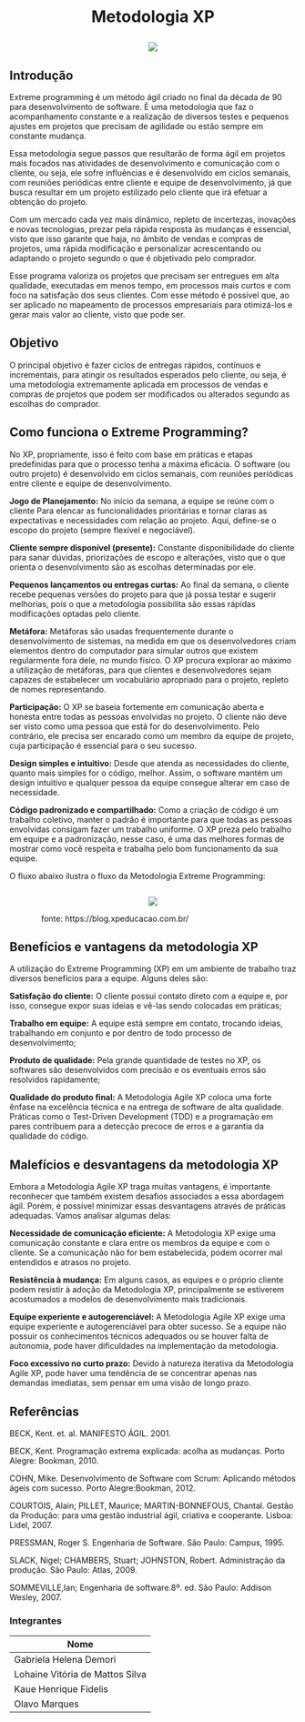 # <p align="center"> Metodologia XP
 <p align="center"><img src= "https://dkrn4sk0rn31v.cloudfront.net/uploads/2020/04/17150123/desenvolvimento-colaborativo-em-tempo-real-com-live-share-400x280.png">

## Introdução


Extreme programming é um método ágil criado no final da década de 90 para desenvolvimento de software. È uma metodologia que faz o acompanhamento constante e a realização de diversos testes e pequenos ajustes em projetos que precisam de agilidade ou estão sempre em constante mudança. 

Essa metodologia segue passos que resultarão de forma ágil em projetos mais focados nas atividades de desenvolvimento e comunicação com o cliente, ou seja, ele sofre influências e é desenvolvido em ciclos semanais, com reuniões periódicas entre cliente e equipe de desenvolvimento, já que busca resultar em um projeto estilizado pelo cliente que irá efetuar a obtenção do projeto. 

Com um mercado cada vez mais dinâmico, repleto de incertezas, inovações e novas tecnologias, prezar pela rápida resposta às mudanças é essencial, visto que isso garante que haja, no âmbito de vendas e compras de projetos, uma rápida modificação e personalizar acrescentando ou adaptando o projeto segundo o que é objetivado pelo comprador. 

 Esse programa valoriza os projetos que precisam ser entregues em alta qualidade, executadas em menos tempo, em processos mais curtos e com foco na satisfação dos seus clientes. Com esse método é possível que, ao ser aplicado no mapeamento de processos empresariais para otimizá-los e gerar mais valor ao cliente, visto que pode ser. 

## Objetivo

O principal objetivo é fazer ciclos de entregas rápidos, contínuos e incrementais, para atingir os resultados esperados pelo cliente, ou seja, é uma metodologia extremamente aplicada em processos de vendas e compras de projetos que podem ser modificados ou alterados segundo as escolhas do comprador. 

## Como funciona o Extreme Programming? 

No XP, propriamente, isso é feito com base em práticas e etapas predefinidas para que o processo tenha a máxima eficácia. O software (ou outro projeto) é desenvolvido em ciclos semanais, com reuniões periódicas entre cliente e equipe de desenvolvimento. 


**Jogo de Planejamento:** No início da semana, a equipe se reúne com o cliente Para elencar as funcionalidades prioritárias e tornar claras as expectativas e necessidades com relação ao projeto. Aqui, define-se o escopo do projeto (sempre flexível e negociável).  

**Cliente sempre disponível (presente):** Constante disponibilidade do cliente para sanar dúvidas, priorizações de escopo e alterações, visto que o que orienta o desenvolvimento são as escolhas determinadas por ele.  

**Pequenos lançamentos ou entregas curtas:** Ao final da semana, o cliente recebe pequenas versões do projeto para que já possa testar e sugerir melhorias, pois o que a metodologia possibilita são essas rápidas modificações optadas pelo cliente.  

**Metáfora:** Metáforas são usadas frequentemente durante o desenvolvimento de sistemas, na medida em que os desenvolvedores criam elementos dentro do computador para simular outros que existem regularmente fora dele, no mundo físico.  O XP procura explorar ao máximo a utilização de metáforas, para que clientes e desenvolvedores sejam capazes de estabelecer um vocabulário apropriado para o projeto, repleto de nomes representando.

**Participação:** O XP se baseia fortemente em comunicação aberta e honesta entre todas as pessoas envolvidas no projeto. O cliente não deve ser visto como uma pessoa que está for do desenvolvimento. Pelo contrário, ele precisa ser encarado como um membro da equipe de projeto, cuja participação é essencial para o seu sucesso.    

**Design simples e intuitivo:** Desde que atenda as necessidades do cliente, quanto mais simples for o código, melhor. Assim, o software mantém um design intuitivo e qualquer pessoa da equipe consegue alterar em caso de necessidade.

**Código padronizado e compartilhado:** Como a criação de código é um trabalho coletivo, manter o padrão é importante para que todas as pessoas envolvidas consigam fazer um trabalho uniforme. 
O XP preza pelo trabalho em equipe e a padronização, nesse caso, é uma das melhores formas de mostrar como você respeita e trabalha pelo bom funcionamento da sua equipe.

O fluxo abaixo ilustra o fluxo da Metodologia Extreme Programming:
<p align="center"><img src= "">

<p align="center"><img src="https://blog.xpeducacao.com.br/wp-content/uploads/2022/04/esquema-sobre-o-extreme-programming-1024x432.png
" style="width:px">


<p align="center">fonte: https://blog.xpeducacao.com.br/


<img scr= "" style="width:130px">

## Benefícios e vantagens da metodologia XP

A utilização do Extreme Programming (XP) em um ambiente de trabalho traz diversos benefícios para a equipe. Alguns deles são:

**Satisfação do cliente:** O cliente possui contato direto com a equipe e, por isso, consegue expor suas ideias e vê-las sendo colocadas em práticas;
 
**Trabalho em equipe:** A equipe está sempre em contato, trocando ideias, trabalhando em conjunto e por dentro de todo processo de desenvolvimento; 

**Produto de qualidade:** Pela grande quantidade de testes no XP, os softwares são desenvolvidos com precisão e os eventuais erros são resolvidos rapidamente;

**Qualidade do produto final:** A Metodologia Agile XP coloca uma forte ênfase na excelência técnica e na entrega de software de alta qualidade. Práticas como o Test-Driven Development (TDD) e a programação em pares contribuem para a detecção precoce de erros e a garantia da qualidade do código.

## Malefícios e desvantagens da metodologia XP

Embora a Metodologia Agile XP traga muitas vantagens, é importante reconhecer que também existem desafios associados a essa abordagem ágil. Porém, é possível minimizar essas desvantagens através de práticas adequadas. Vamos analisar algumas delas:

**Necessidade de comunicação eficiente:** A Metodologia XP exige uma comunicação constante e clara entre os membros da equipe e com o cliente. Se a comunicação não for bem estabelecida, podem ocorrer mal entendidos e atrasos no projeto.

**Resistência à mudança:** Em alguns casos, as equipes e o próprio cliente podem resistir à adoção da Metodologia XP, principalmente se estiverem acostumados a modelos de desenvolvimento mais tradicionais.

**Equipe experiente e autogerenciável:** A Metodologia Agile XP exige uma equipe experiente e autogerenciável para obter sucesso. Se a equipe não possuir os conhecimentos técnicos adequados ou se houver falta de autonomia, pode haver dificuldades na implementação da metodologia.

**Foco excessivo no curto prazo:** Devido à natureza iterativa da Metodologia Agile XP, pode haver uma tendência de se concentrar apenas nas demandas imediatas, sem pensar em uma visão de longo prazo.

## Referências
BECK, Kent. et. al. MANIFESTO ÁGIL. 2001. 

BECK, Kent. Programação extrema explicada: acolha as mudanças. Porto Alegre: Bookman, 2010. 

COHN, Mike. Desenvolvimento de Software com Scrum: Aplicando métodos ágeis com sucesso. Porto Alegre:Bookman, 2012. 

COURTOIS, Alain; PILLET, Maurice; MARTIN-BONNEFOUS, Chantal. Gestão da Produção: para uma gestão industrial ágil, criativa e cooperante. Lisboa: Lidel, 2007. 

PRESSMAN, Roger S. Engenharia de Software. São Paulo: Campus, 1995. 

SLACK, Nigel; CHAMBERS, Stuart; JOHNSTON, Robert. Administração da produção. São Paulo: Atlas, 2009. 

SOMMEVILLE,Ian; Engenharia de software.8º. ed. São Paulo: Addison Wesley, 2007. 

### Integrantes

|Nome|
|-|
|Gabriela Helena Demori|
|Lohaine Vitória de Mattos Silva|
|Kaue Henrique Fidelis
|Olavo Marques
